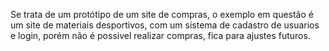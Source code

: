 Se trata de um protótipo de um site de compras, o exemplo em questão é um site de materiais desportivos, com um sistema de cadastro de usuarios e login, porém não é possivel realizar compras, fica para ajustes futuros.
